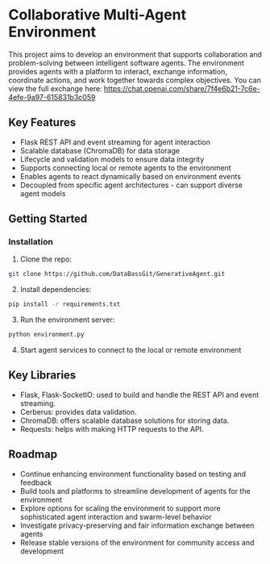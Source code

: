 
# Collaborative Multi-Agent Environment 

This project aims to develop an environment that supports collaboration and problem-solving between intelligent software agents. The environment provides agents with a platform to interact, exchange information, coordinate actions, and work together towards complex objectives. You can view the full exchange here: https://chat.openai.com/share/7f4e6b21-7c6e-4efe-9a97-615831b3c059

## Key Features

- Flask REST API and event streaming for agent interaction 
- Scalable database (ChromaDB) for data storage
- Lifecycle and validation models to ensure data integrity  
- Supports connecting local or remote agents to the environment
- Enables agents to react dynamically based on environment events  
- Decoupled from specific agent architectures - can support diverse agent models  

## Getting Started


### Installation

1. Clone the repo:
```bash
git clone https://github.com/DataBassGit/GenerativeAgent.git
```

2. Install dependencies:  
```bash
pip install -r requirements.txt
```

3. Run the environment server:
```bash
python environment.py 
```

4. Start agent services to connect to the local or remote environment 

## Key Libraries

- Flask, Flask-SocketIO: used to build and handle the REST API and event streaming.
- Cerberus: provides data validation.
- ChromaDB: offers scalable database solutions for storing data.
- Requests: helps with making HTTP requests to the API.


## Roadmap

- Continue enhancing environment functionality based on testing and feedback
- Build tools and platforms to streamline development of agents for the environment  
- Explore options for scaling the environment to support more sophisticated agent interaction and swarm-level behavior 
- Investigate privacy-preserving and fair information exchange between agents 
- Release stable versions of the environment for community access and development

